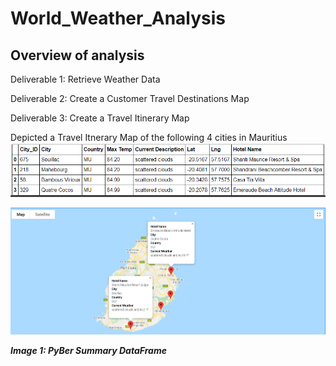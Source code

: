 # World_Weather_Analysis

## Overview of analysis



Deliverable 1: Retrieve Weather Data

Deliverable 2: Create a Customer Travel Destinations Map

Deliverable 3: Create a Travel Itinerary Map

Depicted a Travel Itnerary Map of the following 4 cities in Mauritius
![deliverable3-1](https://github.com/Soniaprogram/World_Weather_Analysis/blob/main/weather_data/deliverable34cities.PNG)


![deliverable3-2](https://github.com/Soniaprogram/World_Weather_Analysis/blob/main/Vacation_Itinerary/WeatherPy_travel_map_markers.PNG)

***Image 1: PyBer Summary DataFrame***
